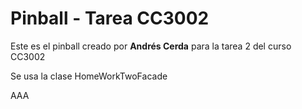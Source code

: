 # Pinball - Tarea CC3002

Este es el pinball creado por **Andrés Cerda**  para la tarea 2 del curso CC3002

Se usa la clase HomeWorkTwoFacade

AAA
